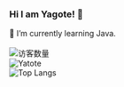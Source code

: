 ### Hi I am Yagote! 👋

<!--
**yagote/yagote** is a ✨ _special_ ✨ repository because its `README.md` (this file) appears on your GitHub profile.

Here are some ideas to get you started:

- 🔭 I’m currently working on ...

- 👯 I’m looking to collaborate on ...
- 🤔 I’m looking for help with ...
- 💬 Ask me about ...
- 📫 How to reach me: ...
- 😄 Pronouns: ...
- ⚡ Fun fact: ...
-->
🌱 I’m currently learning Java.
</br>
</br>
![访客数量](https://komarev.com/ghpvc/?username=yagote&color=green)
</br>
![Yatote](https://github-readme-stats.vercel.app/api?username=yagote&show_icons=true)
</br>
![Top Langs](https://github-readme-stats.vercel.app/api/top-langs/?username=yagote)


